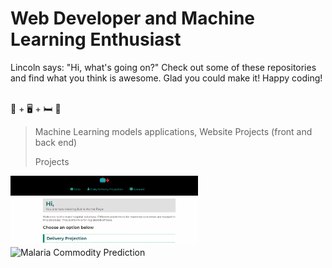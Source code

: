 # Web Developer and Machine Learning Enthusiast

<!--![Tiprock network](https://github.com/tiprock-network/tiprock-network/blob/main/codecycle.png?raw=true)-->
<p>Lincoln says: "Hi, what's going on?" Check out some of these repositories and find what you think is awesome. Glad you could make it! Happy coding!</p>
<br>
🍝 + 🖥️ + 🛏️  🔄
<br>

> Machine Learning models applications, Website Projects (front and back end)
>
> Projects

<div style="display: inline-block;">
  <div>
    <img src="https://github.com/tiprock-network/Intelligent-Antenatal-Care-Assistant-/blob/master/deliverysystem2.gif?raw=true" alt="Intelligent Maternal Assistant" width="300">
  </div>
  <div>
    <img src="https://github.com/HealthIT-Kabarak/Malaria-Commodities-Demand-Prediction-Model/blob/files/Pictures/MalariaCommodities-min.gif?raw=true" alt="Malaria Commodity Prediction" width="300">
  </div>
</div>
